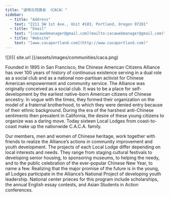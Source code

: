 ```yaml
---
title: "波特兰同源会 （CACA）"
sidebar:
  - title: "Address"
    text: "2211 SW 1st Ave., Unit #103, Portland, Oregon 97201"
  - title: "Email"
    text: "[cacawebmanager@gmail.com](mailto:cacawebmanager@gmail.com)"
  - title: "Website"
    text: "[www.cacaportland.com](http://www.cacaportland.com)"
---
```

![]({{ site.url }}/assets/images/communities/caca.png)

Founded in 1895 in San Francisco, the Chinese American Citizens Alliance has over 100 years of history of continuous existence serving in a dual role as a social club and as a national non-partisan activist for Chinese American empowerment and community service. The Alliance was originally conceived as a social club. It was to be a place for self-development by the earliest native-born American citizens of Chinese ancestry. In vogue with the times, they formed their organization on the model of a fraternal brotherhood, to which they were denied entry because of their ethnic background. During the era of the harshest anti-Chinese sentiments then prevalent in California, the desire of these young citizens to organize was a daring move. Today sixteen Local Lodges from coast-to-coast make up the nationwide C.A.C.A. family.

Our members, men and women of Chinese heritage, work together with friends to realize the Alliance’s actions in community improvement and youth development. The projects of each Local Lodge differ depending on local interests and needs. They range from staging cultural festivals to developing senior housing, to sponsoring museums, to helping the needy, and to the public celebration of the ever-popular Chinese New Year, to name a few. Realizing that the major promise of the future is in the young, all Lodges participate in the Alliance’s National Project of developing youth leadership. National center prieces for this program include scholarships, the annual English essay contests, and Asian Students in Action conferences.
